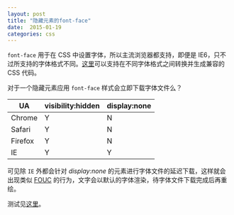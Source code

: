```yaml
---
layout: post
title: "隐藏元素的font-face"
date:  2015-01-19
categories: css
---
```


`font-face`  用于在 CSS 中设置字体，所以主流浏览器都支持，即便是 IE6，只不过所支持的字体格式不同。[这里](http://www.fontsquirrel.com/tools/webfont-generator)可以支持在不同字体格式之间转换并生成兼容的 CSS 代码。


对于一个隐藏元素应用 `font-face` 样式会立即下载字体文件么？

| UA      | visibility:hidden | display:none |
| ------- | ----------------- | ------------ |
| Chrome  | Y                 | N            |
| Safari  | Y                 | N            |
| Firefox | Y                 | N            |
| IE      | Y                 | Y            |

可见除 `IE` 外都会针对 _display:none_ 的元素进行字体文件的延迟下载，这样就会出现类似 [FOUC](http://www.bluerobot.com/web/css/fouc.asp/) 的行为，文字会以默认的字体渲染，待字体文件下载完成后再重绘。

测试见[这里](/example/fontface.html)。
